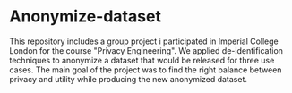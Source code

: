 # Anonymize-dataset

This repository includes a group project i participated in Imperial College London for the course "Privacy Engineering". We applied de-identification techniques to anonymize a dataset that would be released for three use cases. The main goal of the project was to find the right balance between privacy and utility while producing the new anonymized dataset.
